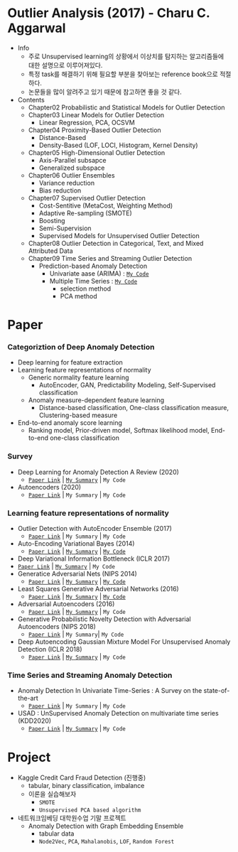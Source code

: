 # Outlier Analysis (2017) - Charu C. Aggarwal
- Info
  - 주로 Unsupervised learning의 상황에서 이상치를 탐지하는 알고리즘들에 대한 설명으로 이루어져있다.
  - 특정 task를 해결하기 위해 필요할 부분을 찾아보는 reference book으로 적절하다.
  - 논문들을 많이 알려주고 있기 때문에 참고하면 좋을 것 같다.
- Contents
  - Chapter02 Probabilistic and Statistical Models for Outlier Detection
  - Chapter03 Linear Models for Outlier Detection
    - Linear Regression, PCA, OCSVM
  - Chapter04 Proximity-Based Outlier Detection
    - Distance-Based
    - Density-Based (LOF, LOCI, Histogram, Kernel Density)
  - Chapter05 High-Dimensional Outlier Detection
    - Axis-Parallel subsapce
    - Generalized subspace
  - Chapter06 Outlier Ensembles
    - Variance reduction
    - Bias reduction
  - Chapter07 Supervised Outlier Detection
    - Cost-Sentitive (MetaCost, Weighting Method)
    - Adaptive Re-sampling (SMOTE)
    - Boosting
    - Semi-Supervision
    - Supervised Models for Unsupervised Outlier Detection
  - Chapter08 Outlier Detection in Categorical, Text, and Mixed Attributed Data
  - Chapter09 Time Series and Streaming Outlier Detection
    - Prediction-based Anomaly Detection
      - Univariate aase (ARIMA) : [`My Code`](./Outlier%20Analysis)
      - Multiple Time Series : [`My Code`](./Outlier%20Analysis)
        - selection method
        - PCA method

# Paper
### Categoriztion of Deep Anomaly Detection
- Deep learning for feature extraction
- Learning feature representations of normality
  - Generic normality feature learning
    - AutoEncoder, GAN, Predictability Modeling, Self-Supervised classification
  - Anomaly measure-dependent feature learning
    - Distance-based classification, One-class classification measure, Clustering-based measure
- End-to-end anomaly score learning
  - Ranking model, Prior-driven model, Softmax likelihood model, End-to-end one-class classification

### Survey
- Deep Learning for Anomaly Detection A Review (2020)
  - [`Paper Link`](https://arxiv.org/pdf/2007.02500.pdf) | [`My Summary`](./My%20summary) | `My Code`
- Autoencoders (2020)
  - [`Paper Link`](https://arxiv.org/pdf/2003.05991.pdf) | `My Summary` | `My Code`

### Learning feature representations of normality
- Outlier Detection with AutoEncoder Ensemble (2017)
  - [`Paper Link`](https://saketsathe.net/downloads/autoencoder.pdf) | `My Summary` | `My Code`
- Auto-Encoding Variational Bayes (2014)
  - [`Paper Link`](https://arxiv.org/abs/1312.6114) | [`My Summary`](https://minsoo9506.github.io/blog/VAE/) | [`My Code`]((./My%20code))
- Deep Variational Information Bottleneck (ICLR 2017)
- [`Paper Link`](https://arxiv.org/abs/1612.00410) | [`My Summary`](https://minsoo9506.github.io/blog/IB/) | `My Code`
- Generatice Adversarial Nets (NIPS 2014)
  - [`Paper Link`](https://papers.nips.cc/paper/2014/hash/5ca3e9b122f61f8f06494c97b1afccf3-Abstract.html) | [`My Summary`](https://minsoo9506.github.io/blog/GAN/) | [`My Code`](./My%20code) 
- Least Squares Generative Adversarial Networks (2016)
  - [`Paper Link`](https://arxiv.org/abs/1611.04076) | [`My Summary`](https://minsoo9506.github.io/blog/LSGAN/) | [`My Code`](./My%20code) 
- Adversarial Autoencoders (2016)
  - [`Paper Link`](https://arxiv.org/abs/1511.05644) | [`My Summary`](./My%20summary) | `My Code`
- Generative Probabilistic Novelty Detection with Adversarial Autoencoders (NIPS 2018)
  - [`Paper Link`](https://papers.nips.cc/paper/2018/file/5421e013565f7f1afa0cfe8ad87a99ab-Paper.pdf) | `My Summary`| `My Code`
- Deep Autoencoding Gaussian Mixture Model For Unsupervised Anomaly Detection (ICLR 2018)
  - [`Paper Link`](https://sites.cs.ucsb.edu/~bzong/doc/iclr18-dagmm.pdf) | [`My Summary`](./My%20summary) | `My Code`

### Time Series and Streaming Anomaly Detection
- Anomaly Detection In Univariate Time-Series : A Survey on the state-of-the-art
  - [`Paper Link`](https://arxiv.org/abs/2004.00433) | `My Summary` | `My Code`
- USAD : UnSupervised Anomaly Detection on multivariate time series (KDD2020)
  - [`Paper Link`](https://dl.acm.org/doi/10.1145/3394486.3403392) | [`My Summary`](./My%20summary) | `My Code`

# Project
- Kaggle Credit Card Fraud Detection (진행중)
  - tabular, binary classification, imbalance
  - 이론을 실습해보자
    - `SMOTE`
    - `Unsupervised PCA based algorithm`
- 네트워크임베딩 대학원수업 기말 프로젝트
  - Anomaly Detection with Graph Embedding Ensemble
    - tabular data
    - `Node2Vec`, `PCA`, `Mahalanobis`, `LOF`, `Random Forest`